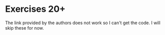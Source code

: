 # Exercises 20+

The link provided by the authors does not work so I can't get the code. I will skip these for now.
